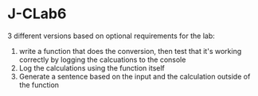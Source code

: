 # J-CLab6
3 different versions based on optional requirements for the lab: <br/>
<ol>
<li>write a function that does the conversion, then test that it's working correctly by logging the calcuations to the console</li>
<li>Log the calculations using the function itself</li>
<li>Generate a sentence based on the input and the calculation outside of the function</li>
</ol>
